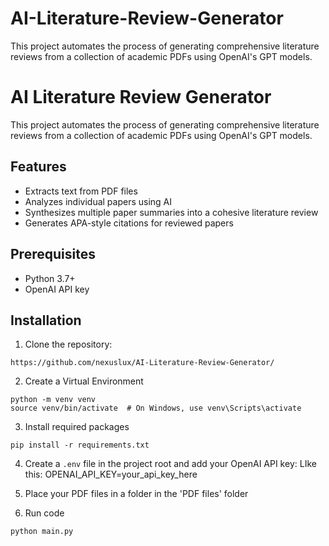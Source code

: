 # AI-Literature-Review-Generator
This project automates the process of generating comprehensive literature reviews from a collection of academic PDFs using OpenAI's GPT models.

# AI Literature Review Generator

This project automates the process of generating comprehensive literature reviews from a collection of academic PDFs using OpenAI's GPT models.

## Features

- Extracts text from PDF files
- Analyzes individual papers using AI
- Synthesizes multiple paper summaries into a cohesive literature review
- Generates APA-style citations for reviewed papers

## Prerequisites

- Python 3.7+
- OpenAI API key

## Installation

1. Clone the repository:
```
https://github.com/nexuslux/AI-Literature-Review-Generator/
```

2. Create a Virtual Environment
```
python -m venv venv
source venv/bin/activate  # On Windows, use venv\Scripts\activate
```

3. Install required packages
```
pip install -r requirements.txt
```

4. Create a `.env` file in the project root and add your OpenAI API key:
LIke this: OPENAI_API_KEY=your_api_key_here

5. Place your PDF files in a folder in the 'PDF files' folder

6. Run code
```
python main.py
```

